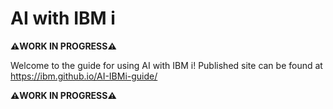 
# AI with IBM i

**⚠️WORK IN PROGRESS⚠️**

Welcome to the guide for using AI with IBM i! Published site can be found at https://ibm.github.io/AI-IBMi-guide/

**⚠️WORK IN PROGRESS⚠️**